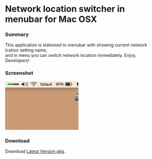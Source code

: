 # Network location switcher in menubar for Mac OSX

### Summary
This application is stationed to menubar with showing current network lcation setting name,  
and in menu you can switch network location immediately.
Enjoy, Developers!

### Screenshot
![animation](/res/screenshot.gif?raw=true)

### Download
Download [Latest Version pkg](https://github.com/fataio/netloc/raw/master/dist/netloc.pkg).
